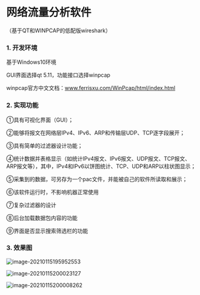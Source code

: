 # 网络流量分析软件
（基于QT和WINPCAP的低配版wireshark）

### 1. 开发环境

基于Windows10环境

GUI界面选择qt 5.11，功能接口选择winpcap

winpcap官方中文文档：www.ferrisxu.com/WinPcap/html/index.html

### 2. 实现功能

①具有可视化界面（GUI）；

②能够将报文在网络层IPv4、IPv6、ARP和传输层UDP、TCP逐字段展开；

③具有简单的过滤器设计功能；

④统计数据并表格显示（如统计IPv4报文、IPv6报文、UDP报文、TCP报文、ARP报文等），其中，IPv4和IPv6以饼图统计、TCP、UDP和ARP以柱状图显示；

⑤采集到的数据，可另存为一个pac文件，并能被自己的软件所读取和展示；

⑥该软件运行时，不影响机器正常使用

⑦复杂过滤器的设计

⑧后台加载数据包内容的功能

⑨界面是否显示搜索筛选栏的功能

### 3. 效果图

![image-20210115195952553](C:\Users\DELL\AppData\Roaming\Typora\typora-user-images\image-20210115195952553.png)

![image-20210115200023127](C:\Users\DELL\AppData\Roaming\Typora\typora-user-images\image-20210115200023127.png)

![image-20210115200008262](C:\Users\DELL\AppData\Roaming\Typora\typora-user-images\image-20210115200008262.png)

